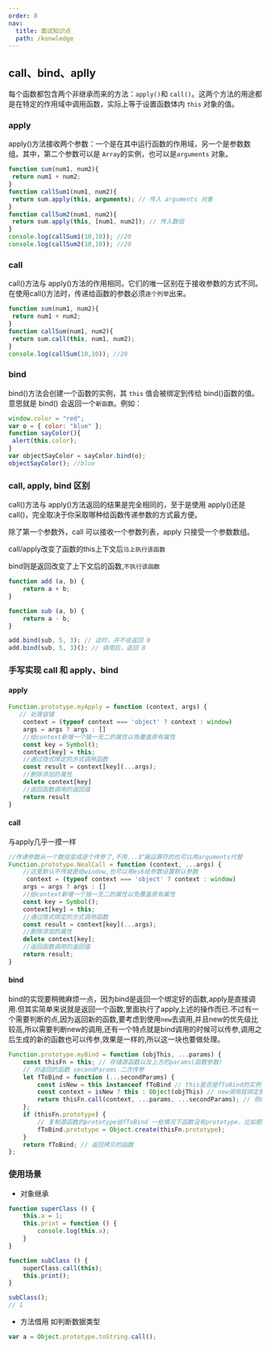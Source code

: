```yaml
---
order: 8  
nav:
  title: 面试知识点
  path: /konwledge
---
```


## call、bind、aplly

每个函数都包含两个非继承而来的方法：`apply()`和 `call()`。这两个方法的用途都是在特定的作用域中调用函数，实际上等于设置函数体内 `this` 对象的值。

### apply
apply()方法接收两个参数：一个是在其中运行函数的作用域，另一个是参数数组。其中，第二个参数可以是 `Array`的实例，也可以是`arguments` 对象。

```js
function sum(num1, num2){ 
 return num1 + num2; 
} 
function callSum1(num1, num2){ 
 return sum.apply(this, arguments); // 传入 arguments 对象
} 
function callSum2(num1, num2){ 
 return sum.apply(this, [num1, num2]); // 传入数组
} 
console.log(callSum1(10,10)); //20
console.log(callSum2(10,10)); //20
```

### call
call()方法与 apply()方法的作用相同，它们的唯一区别在于接收参数的方式不同。在使用call()方法时，传递给函数的参数必须`逐个列举`出来。

```js
function sum(num1, num2){ 
 return num1 + num2; 
}
function callSum(num1, num2){ 
 return sum.call(this, num1, num2); 
} 
console.log(callSum(10,10)); //20

```

### bind
bind()方法会创建一个函数的实例，其 `this` 值会被绑定到传给 bind()函数的值。意思就是 bind() 会返回一个`新函数`。例如：
```js
window.color = "red"; 
var o = { color: "blue" }; 
function sayColor(){ 
 alert(this.color); 
} 
var objectSayColor = sayColor.bind(o); 
objectSayColor(); //blue

```


### call, apply, bind 区别
call()方法与 apply()方法返回的结果是完全相同的，至于是使用 apply()还是 call()，完全取决于你采取哪种给函数传递参数的方式最方便。

除了第一个参数外，call 可以接收一个参数列表，apply 只接受一个参数数组。

call/apply改变了函数的this上下文后`马上执行该函数`

bind则是返回改变了上下文后的函数,`不执行该函数`

```js
function add (a, b) {
    return a + b;
}

function sub (a, b) {
    return a - b;
}

add.bind(sub, 5, 3); // 这时，并不会返回 8
add.bind(sub, 5, 3)(); // 调用后，返回 8


```


### 手写实现 call 和 apply、bind

#### apply
```js
Function.prototype.myApply = function (context, args) {
   // 处理容错
    context = (typeof context === 'object' ? context : window)
    args = args ? args : []
    //给context新增一个独一无二的属性以免覆盖原有属性
    const key = Symbol();
    context[key] = this;
    //通过隐式绑定的方式调用函数
    const result = context[key](...args);
    //删除添加的属性
    delete context[key]
    //返回函数调用的返回值
    return result
}

```

#### call

与apply几乎一摸一样

```js
//传递参数从一个数组变成逐个传参了,不用...扩展运算符的也可以用arguments代替
Function.prototype.NealCall = function (context, ...args) {
    //这里默认不传就是给window,也可以用es6给参数设置默认参数
     context = (typeof context === 'object' ? context : window)
    args = args ? args : []
    //给context新增一个独一无二的属性以免覆盖原有属性
    const key = Symbol();
    context[key] = this;
    //通过隐式绑定的方式调用函数
    const result = context[key](...args);
    //删除添加的属性
    delete context[key];
    //返回函数调用的返回值
    return result;
}


```

#### bind
bind的实现要稍微麻烦一点，因为bind是返回一个绑定好的函数,apply是直接调用.但其实简单来说就是返回一个函数,里面执行了apply上述的操作而已.不过有一个需要判断的点,因为返回新的函数,要考虑到使用`new`去调用,并且new的优先级比较高,所以需要判断new的调用,还有一个特点就是bind调用的时候可以传参,调用之后生成的新的函数也可以传参,效果是一样的,所以这一块也要做处理。

```js
Function.prototype.myBind = function (objThis, ...params) {
    const thisFn = this; // 存储源函数以及上方的params(函数参数)
    // 对返回的函数 secondParams 二次传参
    let fToBind = function (...secondParams) {
        const isNew = this instanceof fToBind // this是否是fToBind的实例 也就是返回的fToBind是否通过new调用
        const context = isNew ? this : Object(objThis) // new调用就绑定到this上,否则就绑定到传入的objThis上
        return thisFn.call(context, ...params, ...secondParams); // 用call调用源函数绑定this的指向并传递参数,返回执行结果
    };
    if (thisFn.prototype) {
        // 复制源函数的prototype给fToBind 一些情况下函数没有prototype，比如箭头函数
        fToBind.prototype = Object.create(thisFn.prototype);
    }
    return fToBind; // 返回拷贝的函数
};


```

### 使用场景
- 对象继承

```js
function superClass () {
    this.a = 1;
    this.print = function () {
        console.log(this.a);
    }
}

function subClass () {
    superClass.call(this);
    this.print();
}

subClass();
// 1

```

- 方法借用
如判断数据类型

```js
var a = Object.prototype.toString.call();
```
